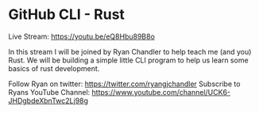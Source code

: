 # GitHub CLI - Rust

Live Stream: https://youtu.be/eQ8Hbu89B8o

In this stream I will be joined by Ryan Chandler to help teach me (and you) Rust. We will be building a simple little CLI program to help us learn some basics of rust development.

Follow Ryan on twitter: https://twitter.com/ryangjchandler
Subscribe to Ryans YouTube Channel: https://www.youtube.com/channel/UCK6-JHDgbdeXbnTwc2Lj98g

